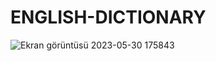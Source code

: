 # ENGLISH-DICTIONARY

![Ekran görüntüsü 2023-05-30 175843](https://github.com/mryigiter/ENGLISH-DICTIONARY/assets/117197515/d881a27b-18ad-4f95-93ae-51f40853f968)
